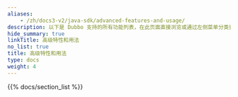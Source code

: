 ```yaml
---
aliases:
    - /zh/docs3-v2/java-sdk/advanced-features-and-usage/
description: 以下是 Dubbo 支持的所有功能列表，在此页面直接浏览或通过左侧菜单分类查看。
hide_summary: true
linkTitle: 高级特性和用法
no_list: true
title: 高级特性和用法
type: docs
weight: 4
---
```



{{% docs/section_list %}}